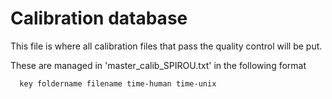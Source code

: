 # Calibration database

This file is where all calibration files that pass the quality control will be put.

These are managed in 'master_calib_SPIROU.txt' in the following format

```
  key foldername filename time-human time-unix
```